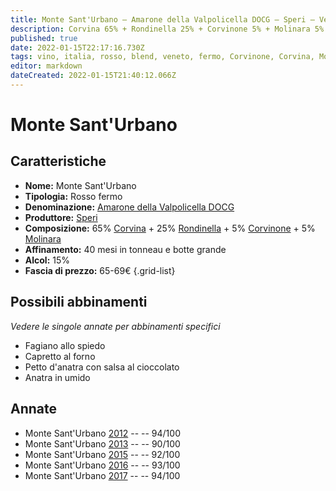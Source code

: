 ```yaml
---
title: Monte Sant'Urbano – Amarone della Valpolicella DOCG – Speri – Veneto (IT) – 65-69€ – 4★-5★
description: Corvina 65% + Rondinella 25% + Corvinone 5% + Molinara 5% | Fagiano allo spiedo – Capretto al forno – Petto d'anatra con salsa al cioccolato – Anatra in umido
published: true
date: 2022-01-15T22:17:16.730Z
tags: vino, italia, rosso, blend, veneto, fermo, Corvinone, Corvina, Molinara, 65-69€, Rondinella, Fagiano allo spiedo, Capretto al forno, Petto d'anatra con salsa al cioccolato, Anatra in umido
editor: markdown
dateCreated: 2022-01-15T21:40:12.066Z
---
```


# Monte Sant'Urbano

## Caratteristiche
- **Nome:** Monte Sant'Urbano
- **Tipologia:** Rosso fermo
- **Denominazione:** [Amarone della Valpolicella DOCG](/denominazioni/Italia/Veneto/DOCG/Amarone-della-Valpolicella)
- **Produttore:** [Speri](/produttori/Italia/Veneto/Speri) 
- **Composizione:** 65% [Corvina](/vitigni/Italia/bacca-nera/corvina) + 25% [Rondinella](/vitigni/Italia/bacca-nera/rondinella) + 5% [Corvinone](/vitigni/Italia/bacca-nera/corvinone) + 5% [Molinara](/vitigni/Italia/bacca-nera/molinara)
- **Affinamento:** 40 mesi in tonneau e botte grande
- **Alcol:** 15%
- **Fascia di prezzo:** 65-69€
{.grid-list}




## Possibili abbinamenti
*Vedere le singole annate per abbinamenti specifici*

- Fagiano allo spiedo
- Capretto al forno
- Petto d'anatra con salsa al cioccolato
- Anatra in umido

## Annate
- Monte Sant'Urbano [2012](vini/Italia/Veneto/Speri/Amarone-Monte-Ca-Bianca/2012) -- <span class="star-5"></span> -- 94/100
- Monte Sant'Urbano [2013](vini/Italia/Veneto/Speri/Amarone-Monte-Ca-Bianca/2014) -- <span class="star-4"></span> -- 90/100
- Monte Sant'Urbano [2015](vini/Italia/Veneto/Speri/Amarone-Monte-Ca-Bianca/2015) -- <span class="star-5"></span> -- 92/100
- Monte Sant'Urbano [2016](vini/Italia/Veneto/Speri/Amarone-Monte-Ca-Bianca/2016) -- <span class="star-5"></span> -- 93/100
- Monte Sant'Urbano [2017](vini/Italia/Veneto/Speri/Amarone-Monte-Ca-Bianca/2017) -- <span class="star-5"></span> -- 94/100
